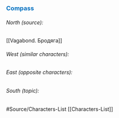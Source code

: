 




### <span style="color:#0070c0">Compass</span>
###### North (source):
[[Vagabond. Бродяга]]

###### West (similar characters):


###### East (opposite characters):


###### South (topic):



#Source/Characters-List [[Characters-List]]

